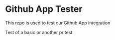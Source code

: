 # Github App Tester

This repo is used to test our Github App integration

Test of a basic pr
another pr test
